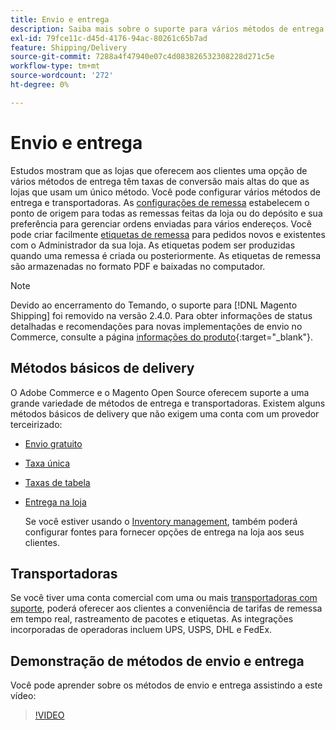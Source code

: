```yaml
---
title: Envio e entrega
description: Saiba mais sobre o suporte para vários métodos de entrega e transportadoras que você pode oferecer aos seus clientes.
exl-id: 79fce11c-d45d-4176-94ac-80261c65b7ad
feature: Shipping/Delivery
source-git-commit: 7288a4f47940e07c4d083826532308228d271c5e
workflow-type: tm+mt
source-wordcount: '272'
ht-degree: 0%

---
```


# Envio e entrega

Estudos mostram que as lojas que oferecem aos clientes uma opção de vários métodos de entrega têm taxas de conversão mais altas do que as lojas que usam um único método. Você pode configurar vários métodos de entrega e transportadoras. As [configurações de remessa](shipping-settings.md) estabelecem o ponto de origem para todas as remessas feitas da loja ou do depósito e sua preferência para gerenciar ordens enviadas para vários endereços. Você pode criar facilmente [etiquetas de remessa](shipping-labels.md) para pedidos novos e existentes com o Administrador da sua loja. As etiquetas podem ser produzidas quando uma remessa é criada ou posteriormente. As etiquetas de remessa são armazenadas no formato PDF e baixadas no computador.

>[!NOTE]
>
>Devido ao encerramento do Temando, o suporte para [!DNL Magento Shipping] foi removido na versão 2.4.0. Para obter informações de status detalhadas e recomendações para novas implementações de envio no Commerce, consulte a página [informações do produto](https://business.adobe.com/br/products/magento/shipping.html){:target="_blank"}.

## Métodos básicos de delivery

O Adobe Commerce e o Magento Open Source oferecem suporte a uma grande variedade de métodos de entrega e transportadoras. Existem alguns métodos básicos de delivery que não exigem uma conta com um provedor terceirizado:

* [Envio gratuito](shipping-free.md)

* [Taxa única](shipping-flat-rate.md)

* [Taxas de tabela](shipping-table-rate.md)

* [Entrega na loja](shipping-in-store-delivery.md)

  Se você estiver usando o [Inventory management](../inventory-management/introduction.md), também poderá configurar fontes para fornecer opções de entrega na loja aos seus clientes.

## Transportadoras

Se você tiver uma conta comercial com uma ou mais [transportadoras com suporte](carriers.md), poderá oferecer aos clientes a conveniência de tarifas de remessa em tempo real, rastreamento de pacotes e etiquetas. As integrações incorporadas de operadoras incluem UPS, USPS, DHL e FedEx.

## Demonstração de métodos de envio e entrega

Você pode aprender sobre os métodos de envio e entrega assistindo a este vídeo:

>[!VIDEO](https://video.tv.adobe.com/v/3411981/?quality=12&learn=on&captions=por_br)
